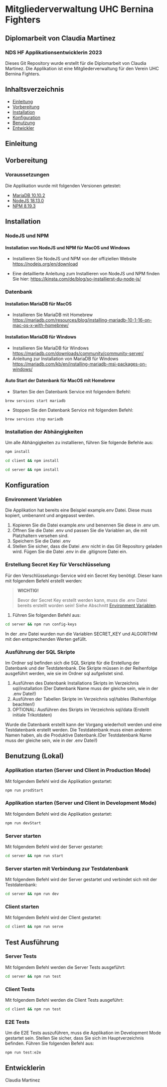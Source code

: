 # Mitgliederverwaltung UHC Bernina Fighters
## Diplomarbeit von Claudia Martinez
### NDS HF Applikationsentwicklerin 2023

Dieses Git Repository wurde erstellt für die Diplomarbeit von Claudia Martinez. Die Applikation ist eine Mitgliederverwaltung für den Verein UHC Bernina Fighters. 



## Inhaltsverzeichnis
- [Einleitung](#einleitung)
- [Vorbereitung](#vorbereitung)
- [Installation](#installation)
- [Konfiguration](#konfiguration)
- [Benutzung](#benutzung-lokal)
- [Entwickler](#entwicklerin)




## Einleitung

## Vorbereitung

### Voraussetzungen

Die Applikation wurde mit folgenden Versionen getestet:

- [MariaDB 10.10.2](https://mariadb.org/)
- [NodeJS 18.13.0](https://nodejs.org/en/)
- [NPM 8.19.3](https://www.npmjs.com/)

## Installation 

### NodeJS und NPM
#### Installation von NodeJS und NPM für MacOS und Windows
- Installieren Sie NodeJS und NPM von der offiziellen Website
https://nodejs.org/en/download

- Eine detaillierte Anleitung zum Installieren von NodeJS und NPM finden Sie hier:
https://kinsta.com/de/blog/so-installierst-du-node-js/

### Datenbank
#### Installation MariaDB für MacOS
- Installieren Sie MariaDB mit Homebrew
https://mariadb.com/resources/blog/installing-mariadb-10-1-16-on-mac-os-x-with-homebrew/

#### Installation MariaDB für Windows
- Installieren Sie MariaDB für Windows
https://mariadb.com/downloads/community/community-server/
- Anleitung zur Installation von MariaDB für Windows
https://mariadb.com/kb/en/installing-mariadb-msi-packages-on-windows/

#### Auto Start der Datenbank für MacOS mit Homebrew
- Starten Sie den Datenbank Service mit folgendem Befehl:
```
brew services start mariadb
```
- Stoppen Sie den Datenbank Service mit folgendem Befehl:
```
brew services stop mariadb
```

### Installation der Abhängigkeiten
Um alle Abhängigkeiten zu installieren, führen Sie folgende Befehle aus:
```bash
npm install
```
```bash
cd client && npm install
```
```bash
cd server && npm install
```



## Konfiguration
### Environment Variablen
Die Applikation hat bereits eine Beispiel example.env Datei. Diese muss kopiert, umbenannt und angepasst werden. 

1. Kopieren Sie die Datei example.env und benennen Sie diese in .env um.
2. Öffnen Sie die Datei .env und passen Sie die Variablen an, die mit Platzhaltern versehen sind.
3. Speichern Sie die Datei .env
4. Stellen Sie sicher, dass die Datei .env nicht in das Git Repository geladen wird. Fügen Sie die Datei .env in die .gitignore Datei ein.

### Erstellung Secret Key für Verschlüsselung
Für den Verschlüsselungs-Service wird ein Secret Key benötigt. Dieser kann mit folgendem Befehl erstellt werden:
> **WICHTIG!**
>
> Bevor der Secret Key erstellt werden kann, muss die .env Datei bereits erstellt worden sein! Siehe Abschnitt [Environment Variablen](#environment-variablen).

1. Führen Sie folgenden Befehl aus:
```bash
cd server && npm run config-keys
```
In der .env Datei wurden nun die Variablen SECRET_KEY und ALGORITHM mit den entsprechenden Werten gefüllt.

### Ausführung der SQL Skripte
Im Ordner sql befinden sich die SQL Skripte für die Erstellung der Datenbank und der Testdatenbank. Die Skripte müssen in der Reihenfolge ausgeführt werden, wie sie im Ordner sql aufgelistet sind.
1. Ausführen des Datenbank Installations Skripts im Verzeichnis sql/installation (Der Datenbank Name muss der gleiche sein, wie in der .env Datei!)
2. Ausführen der Tabellen Skripte im Verzeichnis sql/tables (Reihenfolge beachten!)
3. OPTIONAL: Ausführen des Skripts im Verzeichnis sql/data (Erstellt initiale Trikotdaten)

Wurde die Datenbank erstellt kann der Vorgang wiederholt werden und eine Testdatenbank erstellt werden. Die Testdatenbank muss einen anderen Namen haben, als die Produktive Datenbank.(Der Testdatenbank Name muss der gleiche sein, wie in der .env Datei!)
## Benutzung (Lokal)
### Applikation starten (Server und Client in Production Mode)
Mit folgendem Befehl wird die Applikation gestartet:
```bash
npm run prodStart
```
### Applikation starten (Server und Client in Development Mode)
Mit folgendem Befehl wird die Applikation gestartet:
```bash
npm run devStart
```

### Server starten
Mit folgendem Befehl wird der Server gestartet:
```bash
cd server && npm run start
```
### Server starten mit Verbindung zur Testdatenbank
Mit folgendem Befehl wird der Server gestartet und verbindet sich mit der Testdatenbank:
```bash
cd server && npm run dev
```

### Client starten
Mit folgendem Befehl wird der Client gestartet:
```bash
cd client && npm run serve
```
## Test Ausführung
### Server Tests
Mit folgendem Befehl werden die Server Tests ausgeführt:
```bash
cd server && npm run test
```
### Client Tests
Mit folgendem Befehl werden die Client Tests ausgeführt:
```bash
cd client && npm run test
```

### E2E Tests
Um die E2E Tests auszuführen, muss die Applikation im Development Mode gestartet sein. Stellen Sie sicher, dass Sie sich im Hauptverzeichnis befinden. Führen Sie folgenden Befehl aus:
```bash
npm run test:e2e
```

## Entwicklerin
Claudia Martinez

